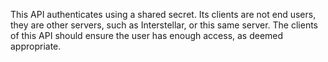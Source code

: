 This API authenticates using a shared secret. Its clients are not end users, they are other servers, such as Interstellar, or this same server. The clients of this API should ensure the user has enough access, as deemed appropriate.
